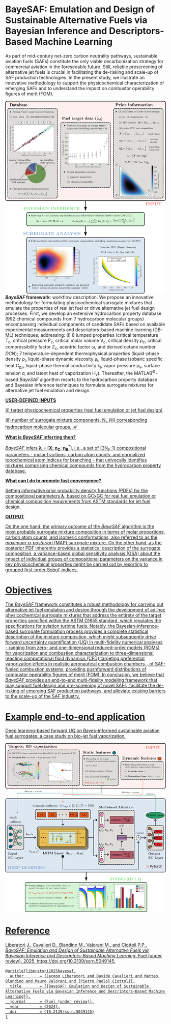 # BayeSAF: Emulation and Design of Sustainable Alternative Fuels via Bayesian Inference and Descriptors-Based Machine Learning

As part of mid-century net-zero carbon neutrality pathways, sustainable aviation fuels (SAFs) constitute the only viable decarbonization strategy for commercial aviation in the foreseeable future. Still, reliable prescreening of alternative jet fuels is crucial in facilitating the de-risking and scale-up of SAF production technologies. In the present study, we illustrate an innovative methodology to support the physicochemical characterization of emerging SAFs and to understand the impact on combustor operability figures of merit (FOM).

![BayeSAF workflow](img/workflow.png)
**_BayeSAF_ framework**: workflow description. We propose an innovative methodology for formulating physicochemical surrogate mixtures that emulate the properties of real jet fuel or drive alternative jet fuel design processes. First, we develop an extensive hydrocarbon property database (992 chemical compounds from 7 hydrocarbon molecular groups) encompassing individual components of candidate SAFs based on available experimental measurements and descriptors-based machine learning (DB-ML) techniques, addressing: (i) 8 lumped properties (critical temperature T<sub>c</sub>, critical pressure P<sub>c</sub>, critical molar volume V<sub>c</sub>, critical density ρ<sub>c</sub>, critical compressibility factor Ζ<sub>c</sub>, acentric factor ω, and derived cetane number _DCN_); 7 temperature-dependent thermophysical properties (liquid-phase density ρ<sub>l</sub>, liquid-phase dynamic viscosity μ<sub>l</sub>, liquid-phase isobaric specific heat C<sub>p,l</sub>, liquid-phase thermal conductivity k<sub>l</sub>, vapor pressure p<sub>v</sub>, surface tension σ, and latent heat of vaporization H<sub>v</sub>). Thereafter, the MATLAB<sup>©</sup>-based _BayeSAF_ algorithm resorts to the hydrocarbon property database and Bayesian inference techniques to formulate surrogate mixtures for alternative jet fuel emulation and design. 

**<u>USER-DEFINED INPUTS<u>** 

(i) target physicochemical properties (real fuel emulation or jet fuel design)

(ii) number of surrogate mixture components, N<sub>s</sub>
(iii) corresponding hydrocarbon molecular groups, ℋ

**What is _BayeSAF_ inferring then?**

_BayeSAF_ infers **λ** = [**X**; **n<sub>C</sub>**; **η<sub>Β</sub><sup>*</sup>**], i.e., a set of (3N<sub>s</sub>-1) compositional parameters - molar fractions, carbon atom counts, and normalized topochemical atom indices for branching - that univocally identifies mixtures comprising chemical compounds from the hydrocarbon property database. 

**What can I do to promote fast convergence?**

Setting informative prior probability density functions (PDFs) for the compositional parameters **λ**, based on GCxGC for real fuel emulation or chemical composition requirements from ASTM standards for jet fuel design.

**<u>OUTPUT<u>**

On the one hand, the primary outcome of the _BayeSAF_ algorithm is the most probable surrogate mixture composition in terms of molar proportions, carbon atom counts, and isomeric conformations, also referred to as the _maximum-a-posteriori_ (MAP) surrogate mixture. On the other hand, as the posterior PDF inherently provides a statistical description of the surrogate composition, a variance-based global sensitivity analysis (GSA) about the impact of individual groups of compositional parameters on the variance in key physicochemical properties might be carried out by resorting to grouped first-order Sobol' indices.

# Objectives

The _BayeSAF_ framework constitutes a robust methodology for carrying out alternative jet fuel emulation and design through the development of ad-hoc physicochemical surrogate mixtures that address the entirety of the target properties specified within the ASTM D1655 standard, which regulates the specifications for aviation turbine fuels. Notably, the Bayesian-inference-based surrogate formulation process provides a complete statistical description of the mixture composition, which might subsequently drive forward uncertainty quantification (UQ) in multi-fidelity numerical analyses - ranging from zero- and one-dimensional reduced-order models (ROMs) for vaporization and combustion characterization to three-dimensional reacting computational fluid dynamics (CFD) targeting preferential vaporization effects in realistic aeronautical combustion chambers - of SAF-fueled combustion systems, providing pushforward distributions of combustor operability figures of merit (FOM). In conclusion, we believe that _BayeSAF_ provides an end-to-end multi-fidelity modeling framework that may support fuel design and pre-screening of novel SAFs, facilitate the de-risking of emerging SAF production pathways, and alleviate existing barriers to the scale-up of the SAF industry.

# Example end-to-end application

Deep learning-based forward UQ on Bayes-informed sustainable aviation fuel surrogates: a case study on bio-jet fuel vaporization.

![BayeSAF application](img/end_to_end.png)

# Reference

Liberatori J., Cavalieri D., Blandino M., Valorani M., and Ciottoli P.P., _BayeSAF: Emulation and Design of Sustainable Alternative Fuels via Bayesian Inference and Descriptors-Based Machine Learning_, Fuel (under review), 2025, https://doi.org/10.2139/ssrn.5049145.

```
@article{liberatori2025bayesaf,
  author       = {Jacopo Liberatori and Davide Cavalieri and Matteo Blandino and Mauro Valorani and {Pietro Paolo} Ciottoli},
  title        = {{BayeSAF: Emulation and Design of Sustainable Alternative Fuels via Bayesian Inference and Descriptors-Based Machine Learning}},
  journal      = {Fuel (under review)},
  year         = {2024},
  doi          = {10.2139/ssrn.5049145}
}
```
